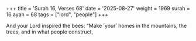 +++
title = 'Surah 16, Verses 68'
date = '2025-08-27'
weight = 1969
surah = 16
ayah = 68
tags = ["lord", "people"]
+++

And your Lord inspired the bees: “Make ˹your˺ homes in the mountains, the trees, and in what people construct,
